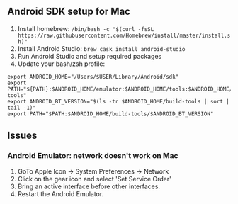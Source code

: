 ## Android SDK setup for Mac
1. Install homebrew: `/bin/bash -c "$(curl -fsSL https://raw.githubusercontent.com/Homebrew/install/master/install.sh)"`
2. Install Android Studio: `brew cask install android-studio`
3. Run Android Studio and setup required packages
4. Update your bash/zsh profile:
```
export ANDROID_HOME="/Users/$USER/Library/Android/sdk"
export PATH="${PATH}:$ANDROID_HOME/emulator:$ANDROID_HOME/tools:$ANDROID_HOME/platform-tools"
export ANDROID_BT_VERSION="$(ls -tr $ANDROID_HOME/build-tools | sort | tail -1)"
export PATH="$PATH:$ANDROID_HOME/build-tools/$ANDROID_BT_VERSION"
```
## Issues
### Android Emulator: network doesn't work on Mac
1. GoTo Apple Icon -> System Preferences -> Network
2. Click on the gear icon and select 'Set Service Order'
3. Bring an active interface before other interfaces.
4. Restart the Android Emulator.
